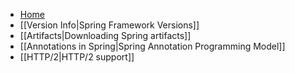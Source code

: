 * [Home](https://github.com/spring-projects/spring-framework/wiki)
* [[Version Info|Spring Framework Versions]]
* [[Artifacts|Downloading Spring artifacts]]
* [[Annotations in Spring|Spring Annotation Programming Model]]
* [[HTTP/2|HTTP/2 support]]
